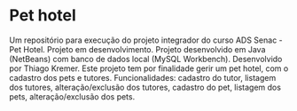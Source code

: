 # Pet hotel
Um repositório para execução do projeto integrador do curso ADS Senac - Pet Hotel.
Projeto em desenvolvimento.
Projeto desenvolvido em Java (NetBeans) com banco de dados local (MySQL Workbench).
Desenvolvido por Thiago Kremer.
Este projeto tem por finalidade gerir um pet hotel, com o cadastro dos pets e tutores.
Funcionalidades: cadastro do tutor, listagem dos tutores, alteração/exclusão dos tutores, cadastro do pet, listagem dos pets, alteração/exclusão dos pets.
